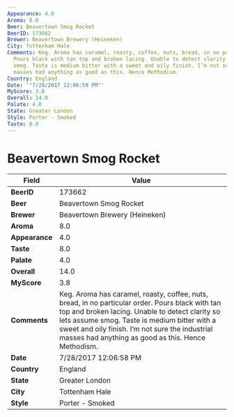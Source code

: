 ```yaml
---
Appearance: 4.0
Aroma: 8.0
Beer: Beavertown Smog Rocket
BeerID: 173662
Brewer: Beavertown Brewery (Heineken)
City: Tottenham Hale
Comments: Keg. Aroma has caramel, roasty, coffee, nuts, bread, in no particular order.
  Pours black with tan top and broken lacing. Unable to detect clarity so lets assume
  smog. Taste is medium bitter with a sweet and oily finish. I’m not sure the industrial
  masses had anything as good as this. Hence Methodism.
Country: England
Date: '"7/28/2017 12:06:58 PM"'
MyScore: 3.8
Overall: 14.0
Palate: 4.0
State: Greater London
Style: Porter - Smoked
Taste: 8.0
---
```


# Beavertown Smog Rocket

| Field         | Value |
|---------------|-------|
| **BeerID** | 173662 |
| **Beer** | Beavertown Smog Rocket |
| **Brewer** | Beavertown Brewery (Heineken) |
| **Aroma** | 8.0 |
| **Appearance** | 4.0 |
| **Taste** | 8.0 |
| **Palate** | 4.0 |
| **Overall** | 14.0 |
| **MyScore** | 3.8 |
| **Comments** | Keg. Aroma has caramel, roasty, coffee, nuts, bread, in no particular order. Pours black with tan top and broken lacing. Unable to detect clarity so lets assume smog. Taste is medium bitter with a sweet and oily finish. I’m not sure the industrial masses had anything as good as this. Hence Methodism. |
| **Date** | 7/28/2017 12:06:58 PM |
| **Country** | England |
| **State** | Greater London |
| **City** | Tottenham Hale |
| **Style** | Porter - Smoked |
